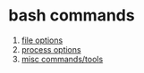 bash commands
=============

1. [file options](file.md)
1. [process options](proc.md)
1. [misc commands/tools](misc.md)
